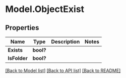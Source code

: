 # Model.ObjectExist
## Properties
Name | Type | Description | Notes
------------ | ------------- | ------------- | -------------
**Exists** | **bool?** |  | 
**IsFolder** | **bool?** |  | 



[[Back to Model list]](README.md#documentation-for-models) [[Back to API list]](README.md#documentation-for-api-endpoints) [[Back to README]](README.md)


